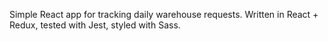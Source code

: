 Simple React app for tracking daily warehouse requests. Written in React + Redux, tested with Jest, styled with Sass. 
